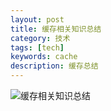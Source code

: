 ```yaml
---
layout: post
title: 缓存相关知识总结
category: 技术
tags: [tech]
keywords: cache
description: 缓存总结 
---
```



![缓存相关知识总结](http://7xpz5v.com1.z0.glb.clouddn.com/%E7%BC%93%E5%AD%98%E7%9B%B8%E5%85%B3%E7%9A%84%E7%9F%A5%E8%AF%86%E7%82%B9%E6%80%BB%E7%BB%93.png)